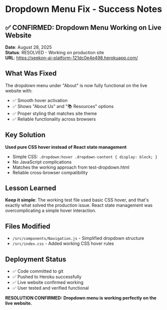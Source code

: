 # Dropdown Menu Fix - Success Notes

## ✅ CONFIRMED: Dropdown Menu Working on Live Website

**Date**: August 28, 2025  
**Status**: RESOLVED - Working on production site  
**URL**: https://seekon-ai-platform-121dc0e4e498.herokuapp.com/

## What Was Fixed

The dropdown menu under "About" is now fully functional on the live website with:
- ✅ Smooth hover activation
- ✅ Shows "About Us" and "📚 Resources" options
- ✅ Proper styling that matches site theme
- ✅ Reliable functionality across browsers

## Key Solution

**Used pure CSS hover instead of React state management**
- Simple CSS: `.dropdown:hover .dropdown-content { display: block; }`
- No JavaScript complications
- Matches the working approach from test-dropdown.html
- Reliable cross-browser compatibility

## Lesson Learned

**Keep it simple**: The working test file used basic CSS hover, and that's exactly what solved the production issue. React state management was overcomplicating a simple hover interaction.

## Files Modified
- `/src/components/Navigation.js` - Simplified dropdown structure
- `/src/index.css` - Added working CSS hover rules

## Deployment Status
- ✅ Code committed to git
- ✅ Pushed to Heroku successfully  
- ✅ Live website confirmed working
- ✅ User tested and verified functional

**RESOLUTION CONFIRMED: Dropdown menu is working perfectly on the live website.**